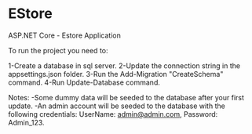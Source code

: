 # EStore
ASP.NET Core - Estore Application 

To run the project you need to:

1-Create a database in sql server.
2-Update the connection string in the appsettings.json folder.
3-Run the Add-Migration "CreateSchema" command.
4-Run Update-Database command.

Notes:
-Some dummy data will be seeded to the database after your first update.
-An admin account will be seeded to the database with the following credentials: UserName: admin@admin.com, Password: Admin_123.
